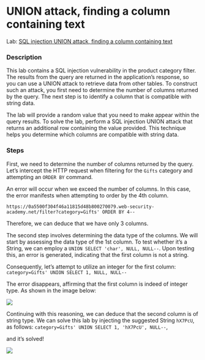 # UNION attack, finding a column containing text

Lab: [SQL injection UNION attack, finding a column containing text](https://portswigger.net/web-security/sql-injection/union-attacks/lab-find-column-containing-text)

### Description <a href="#description" id="description"></a>

This lab contains a SQL injection vulnerability in the product category filter. The results from the query are returned in the application’s response, so you can use a UNION attack to retrieve data from other tables. To construct such an attack, you first need to determine the number of columns returned by the query. The next step is to identify a column that is compatible with string data.

The lab will provide a random value that you need to make appear within the query results. To solve the lab, perform a SQL injection UNION attack that returns an additional row containing the value provided. This technique helps you determine which columns are compatible with string data.

### Steps

First, we need to determine the number of columns returned by the query. Let’s intercept the HTTP request when filtering for the `Gifts` category and attempting an `ORDER BY` command.

An error will occur when we exceed the number of columns. In this case, the error manifests when attempting to order by the 4th column.

`https://0a5500f304f46a11815d48b800270079.web-security-academy.net/filter?category=Gifts' ORDER BY 4--`

Therefore, we can deduce that we have only 3 columns.

The second step involves determining the data type of the columns. We will start by assessing the data type of the 1st column. To test whether it’s a String, we can employ a `UNION SELECT 'char', NULL, NULL--`. Upon testing this, an error is generated, indicating that the first column is not a string.

Consequently, let’s attempt to utilize an integer for the first column: `category=Gifts' UNION SELECT 1, NULL, NULL--`

The error disappears, affirming that the first column is indeed of integer type. As shown in the image below:

![](https://jawad.ca/images/june2023/1.png)

Continuing with this reasoning, we can deduce that the second column is of string type. We can solve this lab by injecting the suggested String `hX7PcU`, as follows: `category=Gifts' UNION SELECT 1, 'hX7PcU', NULL--`,

and it’s solved!

![](https://jawad.ca/images/june2023/2.png)
